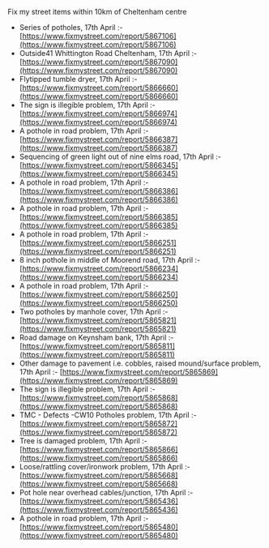 Fix my street items within 10km of Cheltenham centre

<!-- fix_marker starts -->

- Series of potholes, 17th April :- [https://www.fixmystreet.com/report/5867106](https://www.fixmystreet.com/report/5867106)
- Outside41 Whittington Road Cheltenham, 17th April :- [https://www.fixmystreet.com/report/5867090](https://www.fixmystreet.com/report/5867090)
- Flytipped tumble dryer, 17th April :- [https://www.fixmystreet.com/report/5866660](https://www.fixmystreet.com/report/5866660)
- The sign is illegible problem, 17th April :- [https://www.fixmystreet.com/report/5866974](https://www.fixmystreet.com/report/5866974)
- A pothole in road problem, 17th April :- [https://www.fixmystreet.com/report/5866387](https://www.fixmystreet.com/report/5866387)
- Sequencing of green light out of nine elms road, 17th April :- [https://www.fixmystreet.com/report/5866345](https://www.fixmystreet.com/report/5866345)
- A pothole in road problem, 17th April :- [https://www.fixmystreet.com/report/5866386](https://www.fixmystreet.com/report/5866386)
- A pothole in road problem, 17th April :- [https://www.fixmystreet.com/report/5866385](https://www.fixmystreet.com/report/5866385)
- A pothole in road problem, 17th April :- [https://www.fixmystreet.com/report/5866251](https://www.fixmystreet.com/report/5866251)
- 8 inch pothole in middle of Moorend road, 17th April :- [https://www.fixmystreet.com/report/5866234](https://www.fixmystreet.com/report/5866234)
- A pothole in road problem, 17th April :- [https://www.fixmystreet.com/report/5866250](https://www.fixmystreet.com/report/5866250)
- Two potholes by manhole cover, 17th April :- [https://www.fixmystreet.com/report/5865821](https://www.fixmystreet.com/report/5865821)
- Road damage on Keynsham bank, 17th April :- [https://www.fixmystreet.com/report/5865811](https://www.fixmystreet.com/report/5865811)
- Other damage to pavement i.e. cobbles, raised mound/surface problem, 17th April :- [https://www.fixmystreet.com/report/5865869](https://www.fixmystreet.com/report/5865869)
- The sign is illegible problem, 17th April :- [https://www.fixmystreet.com/report/5865868](https://www.fixmystreet.com/report/5865868)
- TMC - Defects -CW10 Potholes problem, 17th April :- [https://www.fixmystreet.com/report/5865872](https://www.fixmystreet.com/report/5865872)
- Tree is damaged problem, 17th April :- [https://www.fixmystreet.com/report/5865866](https://www.fixmystreet.com/report/5865866)
- Loose/rattling cover/ironwork problem, 17th April :- [https://www.fixmystreet.com/report/5865668](https://www.fixmystreet.com/report/5865668)
- Pot hole near overhead cables/junction, 17th April :- [https://www.fixmystreet.com/report/5865436](https://www.fixmystreet.com/report/5865436)
- A pothole in road problem, 17th April :- [https://www.fixmystreet.com/report/5865480](https://www.fixmystreet.com/report/5865480)

<!-- fix_marker ends -->